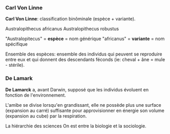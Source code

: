 
### Carl Von Linne
**Carl Von Linne**: classification binôminale (espèce + variante).

Australopithecus africanus
Australopithecus robustus

"Australopitecus" = **espèce** = nom générique
"africanus" = **variante** = nom spécifique

Ensemble des espèces: ensemble des individus qui peuvent se reproduire entre eux et qui donnent des descendants féconds (ie: cheval + âne = mule - stérile).

### De Lamark
**De Lamarck** a, avant Darwin, supposé que les individus évoluent en fonction de l'environnement.

L'amibe se divise lorsqu'en grandissant, elle ne possède plus une surface (expansion au carré) suffisante pour approvisionner en énergie son volume (expansion au cube) par la respiration.


La hiérarchie des sciences
On est entre la biologie et la sociologie.







